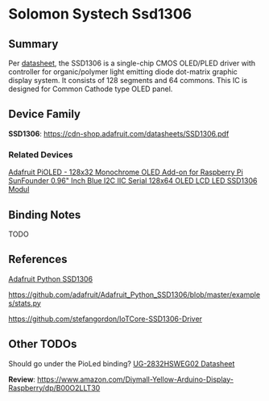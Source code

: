 ﻿# Solomon Systech Ssd1306

## Summary
Per [datasheet](https://cdn-shop.adafruit.com/datasheets/SSD1306.pdf), the SSD1306 is a single-chip CMOS OLED/PLED driver with controller for organic/polymer light emitting diode dot-matrix graphic display system. It consists of 128 segments and 64 commons. This IC is designed for Common Cathode type OLED panel.

## Device Family
**SSD1306**: https://cdn-shop.adafruit.com/datasheets/SSD1306.pdf

### Related Devices
[Adafruit PiOLED - 128x32 Monochrome OLED Add-on for Raspberry Pi](https://www.adafruit.com/product/3527)  
[SunFounder 0.96" Inch Blue I2C IIC Serial 128x64 OLED LCD LED SSD1306 Modul](https://www.amazon.com/SunFounder-SSD1306-Arduino-Raspberry-Display/dp/B014KUB1SA)

## Binding Notes

TODO

## References 
[Adafruit Python SSD1306](https://github.com/adafruit/Adafruit_Python_SSD1306)

https://github.com/adafruit/Adafruit_Python_SSD1306/blob/master/examples/stats.py

https://github.com/stefangordon/IoTCore-SSD1306-Driver

  
## Other TODOs  
Should go under the PioLed binding?
[UG-2832HSWEG02 Datasheet](https://cdn-shop.adafruit.com/datasheets/UG-2832HSWEG02.pdf)
  
**Review**: https://www.amazon.com/Diymall-Yellow-Arduino-Display-Raspberry/dp/B00O2LLT30

